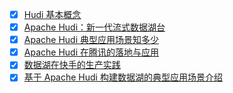 - [x] [Hudi 基本概念](https://smartsi.blog.csdn.net/article/details/132388637)
- [x] [Apache Hudi：新一代流式数据湖台](https://smartsi.blog.csdn.net/article/details/132380225)
- [x] [Apache Hudi 典型应用场景知多少](https://smartsi.blog.csdn.net/article/details/132438013)
- [x] [Apache Hudi 在腾讯的落地与应用](https://smartsi.blog.csdn.net/article/details/132442418)
- [x] [数据湖在快手的生产实践](https://smartsi.blog.csdn.net/article/details/131930422)
- [x] [基于 Apache Hudi 构建数据湖的典型应用场景介绍](https://smartsi.blog.csdn.net/article/details/132487280)
